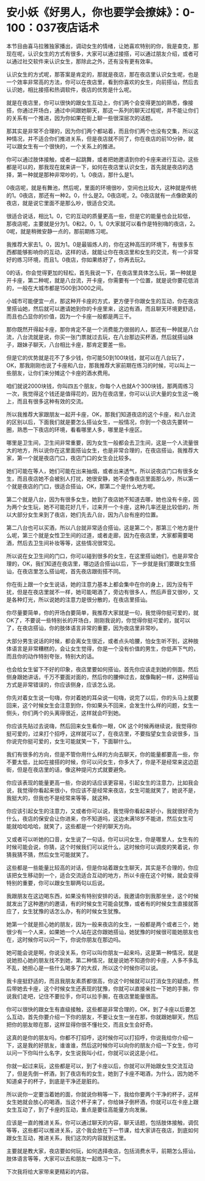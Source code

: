 # 安小妖《好男人，你也要学会撩妹》：0-100：037夜店话术

本节目由喜马拉雅独家播出，调动女生的情绪，让她喜欢特别的你，我是查克，那现在呢，认识女生的方式有很多，大家可以通过接搭，可以通过朋友介绍，或者可以通过社交软件来认识女生，那除此之外，还有没有更有效率。

认识女生的方式呢，那答案是肯定的，那就是夜店，那在夜店里认识女生呢，也是一个效率非常高的方法，你可以在夜店里，看到你喜欢的女生，向前搭讪，然后去认识她，相比接搭和热调软件，夜店的优势是什么呢。

就是在夜店里，你可以很快的跟女生互动上，你们两个会变得更加的熟悉，像接搭，你通过开场白，通过中间跟她聊天，那这一系列的聊天过程呢，并不能让你们的关系有一个推进，因为你如果在街上聊一些很深层次的话题。

那其实是非常不合理的，因为你们两个都站着，而且你们两个也没有交集，所以这种情况，并不适合你们推进关系，但是夜店就不同了，你在夜店的前10分钟，就可以跟女生有一个很快的，一个关系上的推进。

你可以通过肢体接触，或者一起跳舞，或者把她邀请到你的卡座来进行互动，这些都是可以的，那我现在就来讲一下，如何在夜店里认识女生，首先就是夜店的选择，第一种就是那种非常吵的，1。0夜店，那什么是1。

0夜店呢，就是有舞池，然后呢，里面的环境很吵，空间也比较大，这种就是传统的1。0夜店，那还有一种2。0，什么是2。0夜店呢，2。0夜店就有一点像欧美的夜店，就是说它里面不是那么吵，很适合交流。

很适合说话，相比1。0，它的互动的质量更高一些，但是它的能量也会比较低，那夜店呢，主要就是分为1。0和2。0，1。0大家就可以看作是特别嗨的夜店，2。0呢，就是稍微安静一点的，那前期练习呢。

我推荐大家去1。0，因为1。0是最锻炼人的，你在这种高压的环境下，有很多东西都能够影响你的互动，这样的话，就能让你在夜店里和女生的交流，有一个非常好的练习环境，而且1。0夜店，你如果练好了，你再去玩2。

0的话，你会觉得更加的轻松，首先我说一下，在夜店里具体怎么玩，第一种就是开卡座，第二种呢，就是八台流，开卡座，你需要有一个位置，就是说你要花低消的，一般在大城市都是1500到3000之间。

小城市可能便宜一点，那这种开卡座的方式，更方便于你跟女生的互动，你在夜店里搭讪她，然后就可以邀请她到你的卡座里来，这边有酒，而且聊天环境更舒适，而且也凸显你的价值，因为一个卡座一般都是两三千。

那你既然开得起卡座，那你肯定不是一个消费能力很弱的人，那还有一种就是八台流，八台流就是说，你买一张门票就过去玩，在八台那边买杯酒，然后就搭讪妹子，跟妹子聊天，八台相比卡座，那肯定要差一些。

但是它的优势就是花不了多少钱，你可能50到100块钱，就可以在八台玩了，OK，那我刚刚也说了卡座和八台，那我推荐大家前期在练习的时候，可以叫上一些朋友，让你们来分摊这个卡座的酒水费用。

咱们就说2000块钱，你叫四五个朋友，你每个人也就A个300块钱，那两周练习一次，我觉得这个钱还是值得花的，因为在夜店里，你可以认识大量的女生这一晚上，而且有很多这种有效的交流。

所以我推荐大家跟朋友一起开卡座，OK，那我们知道夜店的这个卡座，和八台流的区别以后，下面我们就是要怎么搭讪女生，一般情况，你到一个夜店先要转一圈，熟悉一下夜店的环境，看看哪里人多，哪里是卡座区。

哪里是卫生间，卫生间非常重要，因为女生一般都会去卫生间，这是一个人流量很大的地方，所以说你在这里面搭讪女生，也是非常合理的，在夜店搭讪，我推荐大家，第一个就是夜店门口，夜店门口的女生会比较多。

她们可能在等人，她们可能在出来抽烟，或者出来透气，所以说夜店门口有很多女生，而且夜店她不会被别人打扰，她很安静，她不会像夜店里面那么吵，所以第一个就是夜店的门口，很适合搭讪，OK，那第二个是什么地方呢。

第二个就是八台，因为有很多女生，她到了夜店她不知道去哪，她也没有卡座，因为两个女生玩，她不可能花好几千，过来开一个卡座，这种几率还是比较低的，所以大部分女生来到了夜店，她们先去八台，因为八台有座的位置。

第二八台也可以买酒，所以八台就非常适合搭讪，这是第二个，那第三个地方是什么呢，第三个就是女性卫生间的过道，或者走廊，因为在夜店里，大家都需要喝酒，然后去卫生间补妆等等，这些情况很常见。

所以说在女卫生间的门口，你可以碰到很多的女生，在这里搭讪她们，也是非常合理的，OK，我们知道在夜店里，哪边适合搭讪以后，下一步就是我们要跟女生搭讪，在夜店里怎么搭讪呢，首先夜店跟街搭不同。

你在街上跟一个女生说话，她的注意力基本上都会集中在你的身上，因为没有干扰，但是在夜店里就不一样，她可能喝酒了，旁边有很多人，然后声音又很吵，又是各种灯光，所以说她的注意力是很分散的，在夜店里搭讪。

你尽量要简单，你的开场白要简单，我推荐大家就是一句，我觉得你挺可爱的，就OK了，不要说一些特别长的开场白，刚刚我说的，你觉得你挺可爱的，就可以了，在夜店搭讪，你的肢体语言非常的重要，因为夜店里非常吵。

大部分男生说话的时候，都会离女生很近，或者点头哈腰，怕女生听不到，这种肢体语言是非常糟糕的，会让女生觉得，你是一个没有价值的男生，你低声下气的，而且你的动作特别夸张，特别大的话。

也会给女生留下不好的印象，夜店里要如何搭讪，首先你应该走到她的侧面，然后侧身跟她讲话，千万不要面对面的，然后你的腰伸过去，就像鞠躬一样，这种搭讪方式是非常错误的，你应该侧身，应该怎么说。

你先对着女生说一句嗨，你对着她的耳朵说一句嗨，说完了以后，你的头马上就要回来，这个时候女生会注意到你，你如果头不回来，会发生什么样的问题，女生一侧头，你们两个的头离得很近，这样就会吓到她。

你应该先贴过去说嗨，然后回来女生看你一眼，OK 这个时候再继续说，我觉得你挺可爱的，过来打个招呼，这样就可以了，在夜店里，不要指望女生会说很多，当你说完你挺可爱的，女生可能就笑一下，下面聊什么。

我们有很多的方向，但是不管你用什么样的方向去聊天，你的能量都要高一些，你不要太低，比如在接搭的时候，你可以问女生，你多大了，你是不是经常来这边逛街，但是在夜店里的话，像这种提问方式就要避免。

你应该表现的能量更高一些，你说的话应该更容易，引起女生的注意力，比如我会说，我觉得你看起来很小，你应该不是经常来夜店，女生可能就笑了，她说不是，我挺大的，但我也不是经常来等等，就这种。

你应该引起女生的注意力，又或者你可以说，我觉得你看起来好小，我就很好奇为什么，夜店的保安会让你进来，你不知道吗，这边未满18岁不能进，然后女生可能就哈哈哈哈，就笑了，这些都是一个好的聊天方向。

又或者可以听她的口音，女生说了一句话，你可以问女生，你是哪里人，女生有的时候可能会说，你猜，这个时候我们可以说什么，这时候你可以调皮的笑着说，你猜我猜不猜，然后女生可能就笑了。

这些都是一些能量比较高的对话，但是你站着跟女生聊天，其实是不合理的，你应该把女生移动到一个，适合交流适合互动的地方，所以卡座在这个时候，就会变得特别的重要，你可以跟女生聊两句以后说。

我跟朋友在这边喝东西，如果没有特别安排的话，我邀请你到我那坐坐，这个时候就发出了这种邀约的邀请，有的时候女生可能会犹豫，或者有的时候女生直接就答应了，女生犹豫的话怎么办，有的时候女生犹豫。

她第一个就是担心她的朋友，因为一般来夜店的女生，一般都是两个或者三个，她很少有一个人来，如果她一个人站在这你跟她搭讪，她犹豫的时候很可能她朋友也在，这时候你可以问一下，你说你朋友在那边吗。

她可能会说是啊，你说没关系，你可以叫你朋友一起来吗，这是第一种情况，就是说她担心她的朋友找不到她，第二种情况，就是说她不知道你的卡座，人多不多乱不乱，她担心是一些什么喝多了的大叔，所以这个时候你可以说。

我卡座挺舒适的，而且我朋友素质都很高，你这个时候就可以打消女生的疑虑，然后带她去卡座，这个时候女生还表现的犹豫，你就可以直接亲拉一下她的手腕，你说我们走吧，记住不要拉手，你可以拉手腕，在夜店里能量很高。

你可以很快的跟女生有直级接触，这些都是非常合理的，OK，到了卡座以后要怎么互动，首先你要介绍一下你的朋友，不要让女生一坐在那，你就跟她聊天，然后把你的朋友晾在那，这样显得你很不懂社交，而且女生会好奇。

这真的是你的朋友吗，你都不打招呼，这时候你可以打招呼，你说我给你介绍一下，这是我的好朋友，谁谁谁，然后这时候你可以向你的朋友介绍一下女生，你可以问一下你叫什么名字，女生说我叫小红，你就可以说这是小红。

你就一起过来玩，这些都是可以，到了卡座以后，你就可以开始跟女生交流互动了，但是先倒一杯酒，到了夜店有的女生，她到了卡座不喝酒，为什么，因为她不知道桌子的杯子，到底是干净还是脏的。

所以说你一定要当着她的面，你就说你稍等一下，我给你要两个干净的杯子，这样女生她就会放心的喝酒，当这个杯子来了，你给妹子倒杯酒，你就可以在卡座上跟女生互动了，到了卡座的互动，重点是要往高能量方向发展。

应该是一直的推进关系，你可以通过聊天的内容，聊天话题，包括肢体接触，调侃等等，这些都可以推进关系，这个我会放在下一节课，给大家讲在夜店，到底如何跟女生互动，推进关系，我们这次的内容就到这里。

主要就是教大家，夜店要如何玩，如何选择夜店，包括消费水平，前期怎么搭讪，肢体语言等等，大家可以去和朋友一起练习一下。

下次我将给大家带来更精彩的内容。